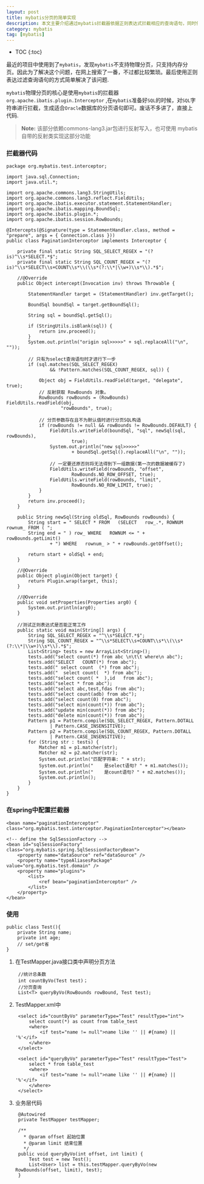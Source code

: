 ```yaml
---
layout: post
title: mybatis分页的简单实现
description: 本文主要介绍通过mybatis拦截器依据正则表达式拦截相应的查询语句，同时依赖mybatis的RowBounds对象传递分页参数，依次来简单的实现mybatis的物理分页效果。
category: mybatis
tag: [mybatis]
---
```


* TOC
{:toc}

最近的项目中使用到了`mybatis`，发现`mybatis`不支持物理分页，只支持内存分页。因此为了解决这个问题，在网上搜索了一番，不过都比较繁琐。最后使用正则表达过滤查询语句的方式简单解决了该问题.

`mybatis`物理分页的核心是使用`mybatis`的拦截器 `org.apache.ibatis.plugin.Interceptor` ,在`mybatis`准备好`SQL`的时候，对`SQL`字符串进行拦截，生成适合`Oracle`数据库的分页语句即可。废话不多讲了，直接上代码.

> **Note:** 该部分依赖commons-lang3.jar包进行反射写入，也可使用 mybatis 自带的反射类实现这部分功能


### 拦截器代码

    package org.mybatis.test.interceptor;
    
	import java.sql.Connection;
	import java.util.*;
	
	import org.apache.commons.lang3.StringUtils;
	import org.apache.commons.lang3.reflect.FieldUtils;
	import org.apache.ibatis.executor.statement.StatementHandler;
	import org.apache.ibatis.mapping.BoundSql;
	import org.apache.ibatis.plugin.*;
	import org.apache.ibatis.session.RowBounds;
	
	@Intercepts(@Signature(type = StatementHandler.class, method = "prepare", args = { Connection.class }))
	public class PaginationInterceptor implements Interceptor {
	
		private final static String SQL_SELECT_REGEX = "(?is)^\\s*SELECT.*$";
		private final static String SQL_COUNT_REGEX = "(?is)^\\s*SELECT\\s+COUNT\\s*\\(\\s*(?:\\*|\\w+)\\s*\\).*$";
	
		//@Override
		public Object intercept(Invocation inv) throws Throwable {
	
			StatementHandler target = (StatementHandler) inv.getTarget();
	
			BoundSql boundSql = target.getBoundSql();
	
			String sql = boundSql.getSql();
	
			if (StringUtils.isBlank(sql)) {
				return inv.proceed();
			}
			System.out.println("origin sql>>>>>" + sql.replaceAll("\n", ""));
	
			// 只有为select查询语句时才进行下一步
			if (sql.matches(SQL_SELECT_REGEX)
					&& !Pattern.matches(SQL_COUNT_REGEX, sql)) {
	
				Object obj = FieldUtils.readField(target, "delegate", true);
				// 反射获取 RowBounds 对象。
				RowBounds rowBounds = (RowBounds) FieldUtils.readField(obj,
						"rowBounds", true);
						
				// 分页参数存在且不为默认值时进行分页SQL构造
				if (rowBounds != null && rowBounds != RowBounds.DEFAULT) {
					FieldUtils.writeField(boundSql, "sql", newSql(sql, rowBounds),
							true);
					System.out.println("new sql>>>>>"
							+ boundSql.getSql().replaceAll("\n", ""));
	
					// 一定要还原否则将无法得到下一组数据(第一次的数据被缓存了)
					FieldUtils.writeField(rowBounds, "offset",
							RowBounds.NO_ROW_OFFSET, true);
					FieldUtils.writeField(rowBounds, "limit",
							RowBounds.NO_ROW_LIMIT, true);
				}
			}
			return inv.proceed();
		}
	
		public String newSql(String oldSql, RowBounds rowBounds) {
			String start = " SELECT * FROM   (SELECT   row_.*, ROWNUM rownum_ FROM ( ";
			String end = " ) row_ WHERE   ROWNUM <= " + rowBounds.getLimit()
					+ ") WHERE   rownum_ > " + rowBounds.getOffset();
	
			return start + oldSql + end;
		}
	
		//@Override
		public Object plugin(Object target) {
			return Plugin.wrap(target, this);
		}
	
		//@Override
		public void setProperties(Properties arg0) {
			System.out.println(arg0);
		}
	    
        //测试正则表达式是否能正常工作
		public static void main(String[] args) {
			String SQL_SELECT_REGEX = "^\\s*SELECT.*$";
			String SQL_COUNT_REGEX = "^\\s*SELECT\\s+COUNT\\s*\\(\\s*(?:\\*|\\w+)\\s*\\).*$";
			List<String> tests = new ArrayList<String>();
			tests.add("select count(*) from abc \n\t\t where\n abc");
			tests.add("SELECT 	COUNT(*) from abc");
			tests.add(" select count  (*) from abc");
			tests.add("  select count(  *) from abc");
			tests.add("select count( *  ),id   from abc");
			tests.add("select * from abc");
			tests.add("select abc,test,fdas from abc");
			tests.add("select count(adb) from abc");
			tests.add("select count(0) from abc");
			tests.add("select min(count(*)) from abc");
			tests.add("update min(count(*)) from abc");
			tests.add("delete min(count(*)) from abc");
			Pattern p1 = Pattern.compile(SQL_SELECT_REGEX, Pattern.DOTALL
					| Pattern.CASE_INSENSITIVE);
			Pattern p2 = Pattern.compile(SQL_COUNT_REGEX, Pattern.DOTALL
					| Pattern.CASE_INSENSITIVE);
			for (String str : tests) {
				Matcher m1 = p1.matcher(str);
				Matcher m2 = p2.matcher(str);
				System.out.println("匹配字符串: " + str);
				System.out.println("	是select语句? " + m1.matches());
				System.out.println("	是count语句? " + m2.matches());
				System.out.println();
			}
		}
	}

### 在spring中配置拦截器

    <bean name="paginationInterceptor" class="org.mybatis.test.interceptor.PaginationInterceptor"></bean>

	<!-- define the SqlSessionFactory -->
	<bean id="sqlSessionFactory" class="org.mybatis.spring.SqlSessionFactoryBean">
		<property name="dataSource" ref="dataSource" />
		<property name="typeAliasesPackage" value="org.mybatis.test.domain" />
		<property name="plugins">
			<list>
				<ref bean="paginationInterceptor" />
			</list>
		</property>
	</bean>

### 使用
	
	public class Test(){
		private String name;
		private int age;
		// set/get省
	}

1. 在TestMapper.java接口类中声明分页方法
	
	    //统计总条数
	    int countByVo(Test test)；
	    //分页查询
	    List<T> queryByVo(RowBounds rowBound, Test test);

2. TestMapper.xml中

	    <select id="countByVo" parameterType="Test" resultType="int">
		    select count(*) as count from table_test
		    <where>
			    <if test="name != null">name like '' || #{name} || '%'</if>
		    </where>
	    </select>

	    <select id="queryByVo" parameterType="Test" resultType="Test">
		    select * from table_test
		    <where>
			    <if test="name != null">name like '' || #{name} || '%'</if>
		    </where>
	    </select>	

3. 业务层代码
	
	    @Autowired
	    private TestMapper testMapper;  
     
	    /**
	      * @param offset 起始位置
          * @param limit 结束位置
	      */
	    public void queryByVo(int offset, int limit) {
		    Test test = new Test();
		    List<User> list = this.testMapper.queryByVo(new RowBounds(offset, limit), test);
	    }	